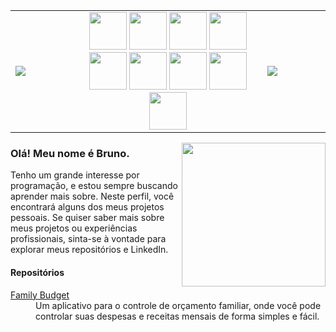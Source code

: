 <table>
    <tr>
        <td width="20%">
            <img src="https://media.tenor.com/5ry-200hErMAAAAd/hacker-hacker-man.gif">
        </td>
        <td width="60%" align="center">
            <code><img src="https://cdn.jsdelivr.net/gh/devicons/devicon/icons/csharp/csharp-original.svg" width="60" /></code>
            <code><img src="https://cdn.jsdelivr.net/gh/devicons/devicon/icons/html5/html5-original.svg" width="60" /></code>
            <code><img src="https://cdn.jsdelivr.net/gh/devicons/devicon/icons/css3/css3-original.svg" width="60" /></code>
            <code><img src="https://cdn.jsdelivr.net/gh/devicons/devicon/icons/javascript/javascript-original.svg" width="60" /></code>
            <code><img src="https://cdn.jsdelivr.net/gh/devicons/devicon/icons/git/git-original.svg" width="60" /></code>
            <code><img src="https://cdn.jsdelivr.net/gh/devicons/devicon/icons/docker/docker-original.svg" width="60" /></code>
            <code><img src="https://cdn.jsdelivr.net/gh/devicons/devicon/icons/mysql/mysql-original.svg" width="60" /></code>
            <code><img src="https://cdn.jsdelivr.net/gh/devicons/devicon/icons/postgresql/postgresql-original.svg" width="60" /></code>
            <code><img src="https://cdn.jsdelivr.net/gh/devicons/devicon/icons/linux/linux-original.svg" width="60" /></code>
        </td>
        <td width="20%">
            <img src="https://media.tenor.com/5ry-200hErMAAAAd/hacker-hacker-man.gif">
        </td>
    </tr>
</table>

<img align="right" src="https://media.giphy.com/media/M9gbBd9nbDrOTu1Mqx/giphy.gif" width="230">

### Olá! Meu nome é Bruno.

Tenho um grande interesse por programação, e estou sempre buscando aprender mais sobre. Neste perfil, você encontrará alguns dos meus projetos pessoais. Se quiser saber mais sobre meus projetos ou experiências profissionais, sinta-se à vontade para explorar meus repositórios e LinkedIn.

#### Repositórios

<dl>
    <dt><a href="https://github.com/brunoaragao/FamilyBudget">Family Budget</a></dt>
    <dd>Um aplicativo para o controle de orçamento familiar, onde você pode controlar suas despesas e receitas mensais de forma simples e fácil.</dd>
</dl>
